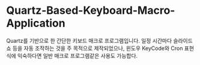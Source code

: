 # Quartz-Based-Keyboard-Macro-Application
Quartz를 기반으로 한 간단한 키보드 매크로 프로그램입니다.
일정 시간마다 슬라이드쇼 등을 자동 조작하는 것을 주 목적으로 제작되었으나, 윈도우 KeyCode와 Cron 표현식에 익숙하다면 일반 매크로 프로그램같은 사용도 가능합다. 
